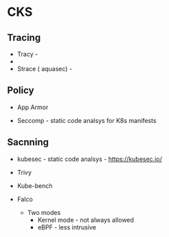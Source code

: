 # CKS
## Tracing
* Tracy - 
*
* Strace ( aquasec) -


## Policy
* App Armor

* Seccomp - static code analsys for K8s manifests 

## Sacnning 
* kubesec - static code analsys -  https://kubesec.io/

* Trivy

* Kube-bench

* Falco 
  - Two modes
     * Kernel mode - not always allowed 
     * eBPF - less intrusive 
